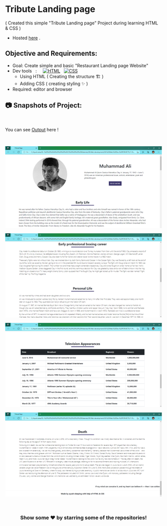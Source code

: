 #  Tribute Landing page
( Created this simple "Tribute Landing page" Project during learning HTML & CSS )
- Hosted [here](https://tributepage-ayushsleeping.netlify.app/) .


## Objective and Requirements:
- Goal: Create simple and basic "Restaurant Landing page Website"
- Dev tools  &nbsp; :  &nbsp; &nbsp; <a href="#"><img alt="HTML" src="https://img.shields.io/badge/HTML-E34F26.svg?logo=html5&logoColor=white"></a>  &nbsp;  <a href="#"><img alt="CSS" src="https://img.shields.io/badge/CSS-1572B6.svg?logo=css3&logoColor=white"></a> 
   *  Using HTML ( Creating the structure 🏗️ ) 
   *  Adding CSS ( creating styling ✨ )
- Required: editor and browser

##  :camera: Snapshots of Project:

<br />

You can see [Output](https://tributepage-ayushsleeping.netlify.app/) here !

<br>

 ![alt text](https://github.com/ayush-sleeping/CSS-mini-Projects/blob/main/Tribute%20Landing%20page/Output/1%20(1).png)
 
 ![alt text](https://github.com/ayush-sleeping/CSS-mini-Projects/blob/main/Tribute%20Landing%20page/Output/1%20(2).png)
 
 ![alt text](https://github.com/ayush-sleeping/CSS-mini-Projects/blob/main/Tribute%20Landing%20page/Output/1%20(3).png)
 
 ![alt text](https://github.com/ayush-sleeping/CSS-mini-Projects/blob/main/Tribute%20Landing%20page/Output/1%20(4).png)
 
 <br>
 
 <div align="center">

### Show some ❤️ by starring some of the repositories!

</div>




